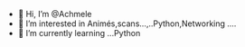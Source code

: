 - 👋 Hi, I’m @Achmele
- 👀 I’m interested in Animés,scans...,..Python,Networking ....
- 🌱 I’m currently learning ...Python 


<!---
Achmele/Achmele is a ✨ special ✨ repository because its `README.md` (this file) appears on your GitHub profile.
You can click the Preview link to take a look at your changes.
--->
